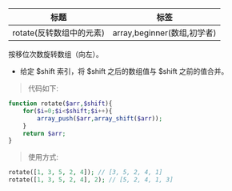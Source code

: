 | 标题                     | 标签                        |
| ------------------------ | --------------------------- |
| rotate(反转数组中的元素) | array,beginner(数组,初学者) |

按移位次数旋转数组（向左）。

- 给定 $shift 索引，将 $shift 之后的数组值与 $shift 之前的值合并。

> 代码如下:

```php
function rotate($arr,$shift){
    for($i=0;$i<$shift;$i++){
        array_push($arr,array_shift($arr));
    }
    return $arr;
}
```

> 使用方式:

```php
rotate([1, 3, 5, 2, 4]); // [3, 5, 2, 4, 1]
rotate([1, 3, 5, 2, 4], 2); // [5, 2, 4, 1, 3]
```
